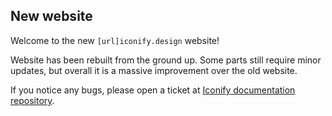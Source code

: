 ## New website

Welcome to the new `[url]iconify.design` website!

Website has been rebuilt from the ground up. Some parts still require minor updates, but overall it is a massive improvement over the old website.

If you notice any bugs, please open a ticket at [Iconify documentation repository](https://github.com/iconify/documentation).
